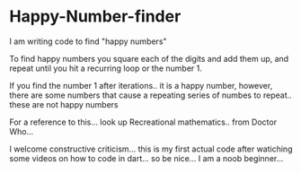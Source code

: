 # Happy-Number-finder
I am writing code to find "happy numbers"


To find happy numbers you square each of the digits and add them up, and repeat until you hit a recurring loop or the number 1.

If you find the number 1 after iterations.. it is a happy number, however, there are some numbers that cause a repeating series of numbes to repeat.. these are not happy numbers

For a reference to this... look up Recreational mathematics.. from Doctor Who... 

I welcome constructive criticism... this is my first actual code after watiching some videos on how to code in dart... so be nice... I am a noob beginner...

